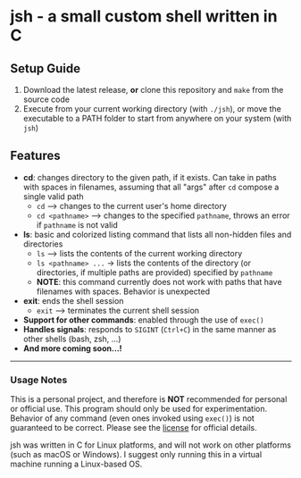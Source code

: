 # jsh - a small custom shell written in C

## Setup Guide

1. Download the latest release, **or** clone this repository and `make` from the source code
2. Execute from your current working directory (with `./jsh`), or move the executable to a PATH folder to start from anywhere on your system (with `jsh`)

## Features

- **cd**: changes directory to the given path, if it exists. Can take in paths with spaces in filenames, assuming that all "args" after `cd` compose a single valid path
  - `cd` --> changes to the current user's home directory
  - `cd <pathname>` --> changes to the specified `pathname`, throws an error if `pathname` is not valid
- **ls**: basic and colorized listing command that lists all non-hidden files and directories
  - `ls` --> lists the contents of the current working directory
  - `ls <pathname> ...` -> lists the contents of the directory (or directories, if multiple paths are provided) specified by `pathname`
  - **NOTE**: this command currently does not work with paths that have filenames with spaces. Behavior is unexpected
- **exit**: ends the shell session
  - `exit` --> terminates the current shell session
- **Support for other commands**: enabled through the use of `exec()`
- **Handles signals**: responds to `SIGINT` (`Ctrl+C`) in the same manner as other shells (bash, zsh, ...)
- **And more coming soon...!**

***

### Usage Notes

This is a personal project, and therefore is **NOT** recommended for personal or official use. This program should only be used for experimentation. Behavior of any command (even ones invoked using `exec()`) is not guaranteed to be correct. Please see the [license](https://github.com/jharrisong830/jsh/blob/main/LICENSE) for official details.

jsh was written in C for Linux platforms, and will not work on other platforms (such as macOS or Windows). I suggest only running this in a virtual machine running a Linux-based OS.
